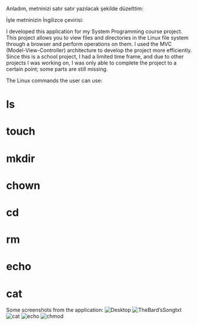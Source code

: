 
Anladım, metninizi satır satır yazılacak şekilde düzelttim:


İşte metninizin İngilizce çevirisi:

I developed this application for my System Programming course project.
This project allows you to view files and directories in the Linux file system through a browser and perform operations on them.
I used the MVC (Model-View-Controller) architecture to develop the project more efficiently.
Since this is a school project, I had a limited time frame, and due to other projects I was working on, I was only able to complete the project to a certain point; some parts are still missing.

The Linux commands the user can use:
# ls
# touch
# mkdir
# chown
# cd
# rm
# echo
# cat

Some screenshots from the application:
![Desktop](https://github.com/user-attachments/assets/c031b639-9247-4c92-834e-71040b0c0aa3)
![TheBard’sSongtxt](https://github.com/user-attachments/assets/986a31c8-a466-4941-8b83-b41fb8ffba22)
![cat](https://github.com/user-attachments/assets/aaaabdb8-197d-48cc-a06a-697bac370d49)
![echo](https://github.com/user-attachments/assets/d1ea4b0b-e7e3-4ea2-829d-119066ba1f1a)
![chmod](https://github.com/user-attachments/assets/5003af03-fb68-4f3a-973a-e84485f8a2b4)

